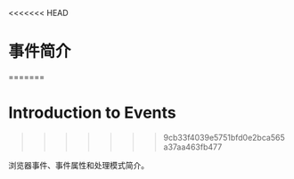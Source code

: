 <<<<<<< HEAD
# 事件简介
=======
# Introduction to Events
>>>>>>> 9cb33f4039e5751bfd0e2bca565a37aa463fb477

浏览器事件、事件属性和处理模式简介。
